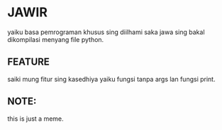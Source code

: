# JAWIR
yaiku basa pemrograman khusus sing diilhami saka jawa sing bakal dikompilasi menyang file python.

## FEATURE
saiki mung fitur sing kasedhiya yaiku fungsi tanpa args lan fungsi print.

## NOTE:
this is just a meme.
